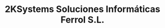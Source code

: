 ---
title: "2KSystems Soluciones Informáticas Ferrol S.L."
url: /ferrol/2ksystems-soluciones-informaticas-ferrol-s-l/
shop: Computer
---